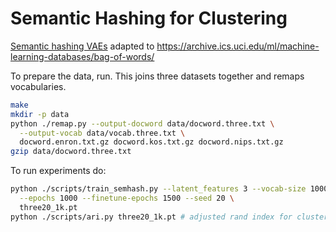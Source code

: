 # Semantic Hashing for Clustering

[Semantic hashing VAEs](https://github.com/proger/vae) adapted to https://archive.ics.uci.edu/ml/machine-learning-databases/bag-of-words/

To prepare the data, run. This joins three datasets together and remaps vocabularies.

```bash
make
mkdir -p data
python ./remap.py --output-docword data/docword.three.txt \
  --output-vocab data/vocab.three.txt \
  docword.enron.txt.gz docword.kos.txt.gz docword.nips.txt.gz
gzip data/docword.three.txt
```

To run experiments do:

```bash
python ./scripts/train_semhash.py --latent_features 3 --vocab-size 1000  \
  --epochs 1000 --finetune-epochs 1500 --seed 20 \
  three20_1k.pt
python ./scripts/ari.py three20_1k.pt # adjusted rand index for clustering given by known labels
```
